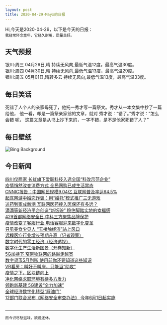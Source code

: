 ```yaml
---
layout: post
title: 2020-04-29-Mayx的日报
---
```


Hi,今天是2020-04-29，以下是今天的日报：<br><small>
我经常怀念童年，它经久耐用，质量良好。</small><!--more-->
## 天气预报
银川:周三 04月29日,晴 持续无风向,最低气温12度，最高气温30度。<br>银川:周四 04月30日,晴 持续无风向,最低气温13度，最高气温29度。<br>银川:周五 05月01日,晴转多云 持续无风向,最低气温13度，最高气温33度。
## 每日笑话
死错了人个人的亲家母死了，他托一秀才写一篇祭文。秀才从一本文集中抄了一篇给他， 他一看，却是一篇祭亲家翁的文章，就对 秀才说：“错了。”秀才说：“怎么会错 呢， 这篇文章是从书上抄下来的，一字不错，是不是他家死错了人？”
## 每日壁纸
![Bing Background](https://cn.bing.com/th?id=OHR.SalisburyCathedral_EN-US5389036397_1920x1080.jpg&rf=LaDigue_1920x1080.jpg&pid=hp "Salisbury Cathedral with flock of grazing sheep, England (© Slawek Staszczuk Photo/Alamy)")
## 今日新闻

[四川仅两家 长虹旗下爱联科技入选全国“科改示范企业”](http://it.people.com.cn/n1/2020/0428/c1009-31691842.html)   
[疫情悄然改变消费方式 全民网购已成生活常态](http://it.people.com.cn/n1/2020/0428/c1009-31691846.html)   
[CNNIC报告：中国网民规模9.04亿 互联网普及率达64.5%](http://it.people.com.cn/n1/2020/0428/c1009-31691314.html)   
[起底网游中婚恋诈骗：用“婚托”模式推广三无游戏](http://it.people.com.cn/n1/2020/0428/c1009-31691226.html)   
[送药到家成新潮 互联网医药接入医保还有多远？](http://it.people.com.cn/n1/2020/0428/c1009-31691225.html)   
[滴滴等新经济平台创造“新饭碗” 稳住脚踏实地的幸福感](http://it.people.com.cn/n1/2020/0427/c1009-31690204.html)   
[429首都网络安全日 中科三方聚焦品牌保护](http://it.people.com.cn/n1/2020/0428/c1009-31690884.html)   
[疫情改变了客服行业 电话客服迎来数字化变革](http://it.people.com.cn/n1/2020/0428/c1009-31691005.html)   
[只见美食少见人 “无接触经济”站上风口](http://it.people.com.cn/n1/2020/0428/c1009-31691103.html)   
[远程医疗行业增长预期升高（记者观察）](http://it.people.com.cn/n1/2020/0428/c1009-31691126.html)   
[数字时代的零工经济（经济透视）](http://it.people.com.cn/n1/2020/0428/c1009-31691125.html)   
[数字化生产生活新图景（开卷知新）](http://it.people.com.cn/n1/2020/0428/c1009-31691124.html)   
[5G加持下 窄带物联网的路越走越宽](http://it.people.com.cn/n1/2020/0428/c1009-31691112.html)   
[数字货币5月到账 使用前你还要知道这些知识](http://it.people.com.cn/n1/2020/0428/c1009-31691166.html)   
[VR看房：叫好不叫座，只能当“助攻”](http://it.people.com.cn/n1/2020/0428/c1009-31691159.html)   
[疫情之下，区块链向上](http://it.people.com.cn/n1/2020/0428/c1009-31691155.html)   
[净化网络求职环境有待多方发力](http://it.people.com.cn/n1/2020/0428/c1009-31691178.html)   
[领跑新基建 5G建设“全力加速”](http://it.people.com.cn/n1/2020/0428/c1009-31691174.html)   
[全球经济数字化转型“踩油门”](http://it.people.com.cn/n1/2020/0428/c1009-31691183.html)   
[12部门联合发布《网络安全审查办法》 今年6月1日起实施](http://it.people.com.cn/n1/2020/0427/c1009-31690037.html)   
<br />

***

<small>而今识尽愁滋味，欲说还休。</small>
